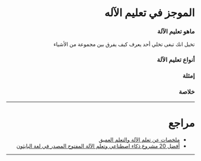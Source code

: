 
<div dir="rtl" lang="ar">
<meta charset="utf-8">

# الموجز في تعليم الآله


### ماهو تعليم الآلة

تخيل انك تبغى تخلي أحد يعرف كيف يفرق بين مجموعة من الأشياء

### أنواع تعليم الآلة

### إمثلة

### خلاصة


<hr>

# مراجع

- [ملخصات عن تعلم الآلة والتعلم العميق](https://github.com/shervinea/cheatsheet-translation/tree/master/ar)
- [أفضل 20 مشروع ذكاء اصطناعي وتعلم الآلة المفتوح المصدر في لغة البايثون
](https://www.threadsnj.com/single-post/top-20-python-ai-and-machine-learning-open-source-projects)


</div>


<hr>
